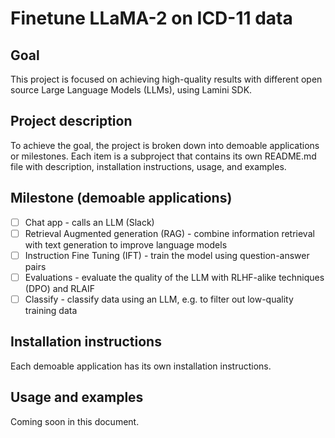 # Finetune LLaMA-2 on ICD-11 data

## Goal 
This project is focused on achieving high-quality results with different open source Large Language Models (LLMs), using Lamini SDK.

## Project description

To achieve the goal, the project is broken down into demoable applications or milestones. Each item is a subproject that contains its own README.md file with description, installation instructions, usage, and examples.

## Milestone (demoable applications)

- [ ] Chat app - calls an LLM (Slack)
- [ ] Retrieval Augmented generation (RAG) - combine information retrieval with text generation to improve language models
- [ ] Instruction Fine Tuning (IFT) - train the model using question-answer pairs
- [ ] Evaluations - evaluate the quality of the LLM with RLHF-alike techniques (DPO) and RLAIF
- [ ] Classify - classify data using an LLM, e.g. to filter out low-quality training data

## Installation instructions
Each demoable application has its own installation instructions.

## Usage and examples
Coming soon in this document.
